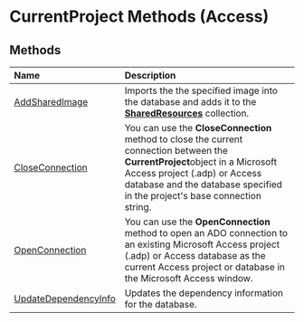 
# CurrentProject Methods (Access)

## Methods



|**Name**|**Description**|
|:-----|:-----|
| [AddSharedImage](c6c02f12-6c5f-852a-65b7-a0ffbb3346fd.md)|Imports the the specified image into the database and adds it to the  **[SharedResources](45323141-e7df-1c70-efe2-926c1990d5e0.md)** collection.|
| [CloseConnection](f2feac44-e509-48d7-e815-e0cf2935d7b9.md)|You can use the  **CloseConnection** method to close the current connection between the **CurrentProject**object in a Microsoft Access project (.adp) or Access database and the database specified in the project's base connection string.|
| [OpenConnection](37b5d50c-ddc9-97d4-2b8f-068ba2702e6d.md)|You can use the  **OpenConnection** method to open an ADO connection to an existing Microsoft Access project (.adp) or Access database as the current Access project or database in the Microsoft Access window.|
| [UpdateDependencyInfo](90461646-22a6-bfa8-4663-9f05c8ac3757.md)|Updates the dependency information for the database.|
